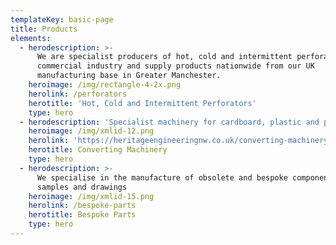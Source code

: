 ```yaml
---
templateKey: basic-page
title: Products
elements:
  - herodescription: >-
      We are specialist producers of hot, cold and intermittent perforators for
      commercial industry and supply products nationwide from our UK
      manufacturing base in Greater Manchester.
    heroimage: /img/rectangle-4-2x.png
    herolink: /perforators
    herotitle: 'Hot, Cold and Intermittent Perforators'
    type: hero
  - herodescription: 'Specialist machinery for cardboard, plastic and paper industries'
    heroimage: /img/xmlid-12.png
    herolink: 'https://heritageengineeringnw.co.uk/converting-machinery/'
    herotitle: Converting Machinery
    type: hero
  - herodescription: >-
      We specialise in the manufacture of obsolete and bespoke components from
      samples and drawings
    heroimage: /img/xmlid-15.png
    herolink: /bespoke-parts
    herotitle: Bespoke Parts
    type: hero
---
```



